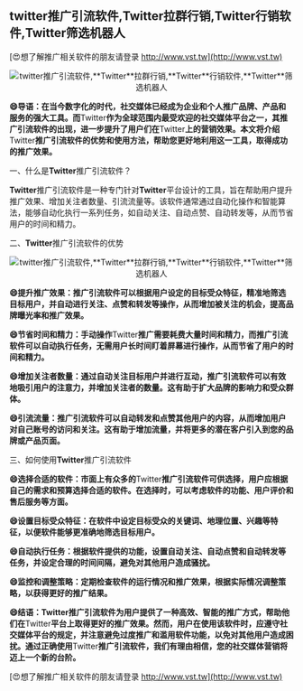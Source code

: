 ## **twitter推广引流软件,**Twitter**拉群行销,**Twitter**行销软件,**Twitter**筛选机器人**

[😍想了解推广相关软件的朋友请登录 http://www.vst.tw](http://www.vst.tw)

 <center><img src="https://vst.tw/MP4/tuiguang/png/8.png" alt="twitter推广引流软件,**Twitter**拉群行销,**Twitter**行销软件,**Twitter**筛选机器人"></center>

**😄导语：在当今数字化的时代，社交媒体已经成为企业和个人推广品牌、产品和服务的强大工具。而**Twitter**作为全球范围内最受欢迎的社交媒体平台之一，其推广引流软件的出现，进一步提升了用户们在**Twitter**上的营销效果。本文将介绍**Twitter**推广引流软件的优势和使用方法，帮助您更好地利用这一工具，取得成功的推广效果。**

一、什么是**Twitter**推广引流软件？

**Twitter**推广引流软件是一种专门针对**Twitter**平台设计的工具，旨在帮助用户提升推广效果、增加关注者数量、引流流量等。该软件通常通过自动化操作和智能算法，能够自动化执行一系列任务，如自动关注、自动点赞、自动转发等，从而节省用户的时间和精力。

二、**Twitter**推广引流软件的优势

 <center><img src="https://vst.tw/MP4/tuiguang/png/1.png" alt="twitter推广引流软件,**Twitter**拉群行销,**Twitter**行销软件,**Twitter**筛选机器人"></center>

**😄提升推广效果：推广引流软件可以根据用户设定的目标受众特征，精准地筛选目标用户，并自动进行关注、点赞和转发等操作，从而增加被关注的机会，提高品牌曝光率和推广效果。**

**😄节省时间和精力：手动操作**Twitter**推广需要耗费大量时间和精力，而推广引流软件可以自动执行任务，无需用户长时间盯着屏幕进行操作，从而节省了用户的时间和精力。**

**😄增加关注者数量：通过自动关注目标用户并进行互动，推广引流软件可以有效地吸引用户的注意力，并增加关注者的数量。这有助于扩大品牌的影响力和受众群体。**

**😄引流流量：推广引流软件可以自动转发和点赞其他用户的内容，从而增加用户对自己账号的访问和关注。这有助于增加流量，并将更多的潜在客户引入到您的品牌或产品页面。**

三、如何使用**Twitter**推广引流软件

**😄选择合适的软件：市面上有众多的**Twitter**推广引流软件可供选择，用户应根据自己的需求和预算选择合适的软件。在选择时，可以考虑软件的功能、用户评价和售后服务等方面。**

**😄设置目标受众特征：在软件中设定目标受众的关键词、地理位置、兴趣等特征，以便软件能够更准确地筛选目标用户。**

**😄自动执行任务：根据软件提供的功能，设置自动关注、自动点赞和自动转发等任务，并设定合理的时间间隔，避免对其他用户造成骚扰。**

**😄监控和调整策略：定期检查软件的运行情况和推广效果，根据实际情况调整策略，以获得更好的推广结果。**

**😄结语：**Twitter**推广引流软件为用户提供了一种高效、智能的推广方式，帮助他们在**Twitter**平台上取得更好的推广效果。然而，用户在使用该软件时，应遵守社交媒体平台的规定，并注意避免过度推广和滥用软件功能，以免对其他用户造成困扰。通过正确使用**Twitter**推广引流软件，我们有理由相信，您的社交媒体营销将迈上一个新的台阶。**

[😍想了解推广相关软件的朋友请登录 http://www.vst.tw](http://www.vst.tw)



